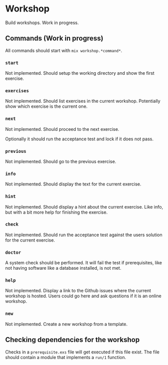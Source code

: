 Workshop
========
Build workshops. Work in progress.

Commands (Work in progress)
---------------------------
All commands should start with `mix workshop.*command*`.

### `start`
Not implemented. Should setup the working directory and show the first exercise.

### `exercises`
Not implemented. Should list exercises in the current workshop. Potentially show which exercise is the current one.

### `next`
Not implemented. Should proceed to the next exercise.

Optionally it should run the acceptance test and lock if it does not pass.

### `previous`
Not implemented. Should go to the previous exercise.

### `info`
Not implemented. Should display the text for the current exercise.

### `hint`
Not implemented. Should display a hint about the current exercise. Like info, but with a bit more help for finishing the exercise.

### `check`
Not implemented. Should run the acceptance test against the users solution for the current exercise.

### `doctor`
A system check should be performed. It will fail the test if prerequisites, like not having software like a database installed, is not met.

### `help`
Not implemented. Display a link to the Github issues where the current workshop is hosted. Users could go here and ask questions if it is an online workshop.

### `new`
Not implemented. Create a new workshop from a template.


Checking dependencies for the workshop
--------------------------------------
Checks in a `prerequisite.exs` file will get executed if this file exist. The file should contain a module that implements a `run/1` function.

